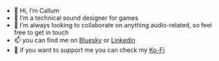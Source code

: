- 👋 Hi, I’m Callum
- 👀 I’m a technical sound designer for games
- 💞️ I’m always looking to collaborate on anything audio-related, so feel free to get in touch
- 📫 you can find me on [Bluesky](@calflan.bsky.social) or [Linkedin](https://www.linkedin.com/in/callum-flanagan/)
- 💸 if you want to support me you can check my [Ko-Fi](https://ko-fi.com/callumflanagan)

<!---
CalaFlan/CalaFlan is a ✨ special ✨ repository because its `README.md` (this file) appears on your GitHub profile.
You can click the Preview link to take a look at your changes.
--->
